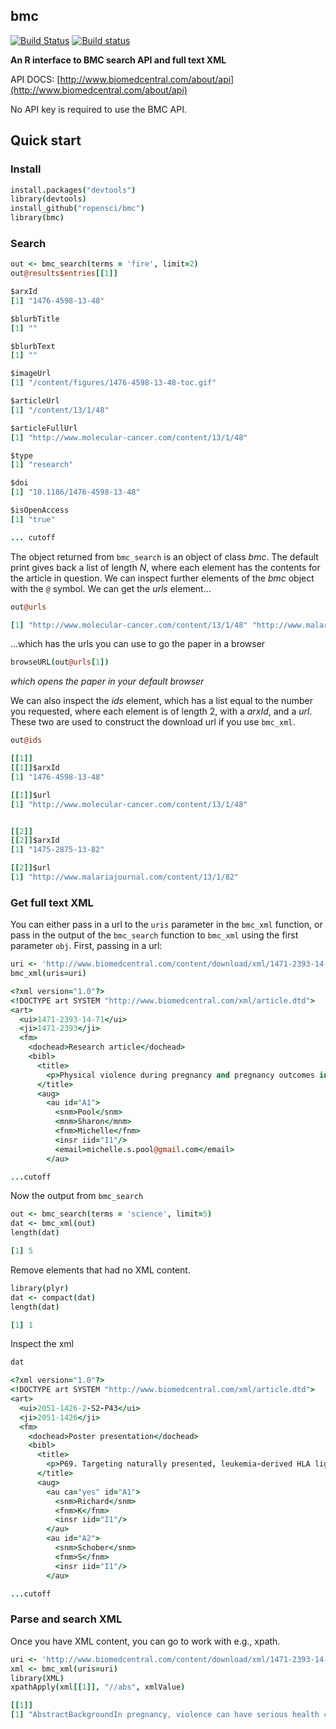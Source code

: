 bmc
---------

[![Build Status](https://api.travis-ci.org/ropensci/bmc.png)](https://travis-ci.org/ropensci/bmc)
[![Build status](https://ci.appveyor.com/api/projects/status/fitnci67m76iy0bg/branch/master)](https://ci.appveyor.com/project/sckott/bmc/branch/master)

**An R interface to BMC search API and full text XML**

API DOCS: [http://www.biomedcentral.com/about/api](http://www.biomedcentral.com/about/api)

No API key is required to use the BMC API.

## Quick start

### Install

```coffee
install.packages("devtools")
library(devtools)
install_github("ropensci/bmc")
library(bmc)
```

### Search

```coffee
out <- bmc_search(terms = 'fire', limit=2)
out@results$entries[[1]]
```

```coffee
$arxId
[1] "1476-4598-13-48"

$blurbTitle
[1] ""

$blurbText
[1] ""

$imageUrl
[1] "/content/figures/1476-4598-13-48-toc.gif"

$articleUrl
[1] "/content/13/1/48"

$articleFullUrl
[1] "http://www.molecular-cancer.com/content/13/1/48"

$type
[1] "research"

$doi
[1] "10.1186/1476-4598-13-48"

$isOpenAccess
[1] "true"

... cutoff
```

The object returned from `bmc_search` is an object of class _bmc_. The default print gives back a list of length _N_, where each element has the contents for the article in question. We can inspect further elements of the _bmc_ object with the `@` symbol. We can get the _urls_ element...

```coffee
out@urls
```

```coffee
[1] "http://www.molecular-cancer.com/content/13/1/48" "http://www.malariajournal.com/content/13/1/82"
```

...which has the urls you can use to go the paper in a browser

```coffee
browseURL(out@urls[1])
```

_which opens the paper in your default browser_

We can also inspect the _ids_ element, which has a list equal to the number you requested, where each element is of length 2, with a _arxId_, and a _url_. These two are used to construct the download url if you use `bmc_xml`.

```coffee
out@ids
```

```coffee
[[1]]
[[1]]$arxId
[1] "1476-4598-13-48"

[[1]]$url
[1] "http://www.molecular-cancer.com/content/13/1/48"


[[2]]
[[2]]$arxId
[1] "1475-2875-13-82"

[[2]]$url
[1] "http://www.malariajournal.com/content/13/1/82"
```

### Get full text XML

You can either pass in a url to the `uris` parameter in the `bmc_xml` function, or pass in the output of the `bmc_search` function to `bmc_xml` using the first parameter `obj`. First, passing in a url:

```coffee
uri <- 'http://www.biomedcentral.com/content/download/xml/1471-2393-14-71.xml'
bmc_xml(uris=uri)
```

```coffee
<?xml version="1.0"?>
<!DOCTYPE art SYSTEM "http://www.biomedcentral.com/xml/article.dtd">
<art>
  <ui>1471-2393-14-71</ui>
  <ji>1471-2393</ji>
  <fm>
    <dochead>Research article</dochead>
    <bibl>
      <title>
        <p>Physical violence during pregnancy and pregnancy outcomes in Ghana</p>
      </title>
      <aug>
        <au id="A1">
          <snm>Pool</snm>
          <mnm>Sharon</mnm>
          <fnm>Michelle</fnm>
          <insr iid="I1"/>
          <email>michelle.s.pool@gmail.com</email>
        </au>

...cutoff
```

Now the output from `bmc_search`

```coffee
out <- bmc_search(terms = 'science', limit=5)
dat <- bmc_xml(out)
length(dat)
```

```coffee
[1] 5
```

Remove elements that had no XML content.

```coffee
library(plyr)
dat <- compact(dat)
length(dat)
```

```coffee
[1] 1
```

Inspect the xml

```coffee
dat
```

```coffee
<?xml version="1.0"?>
<!DOCTYPE art SYSTEM "http://www.biomedcentral.com/xml/article.dtd">
<art>
  <ui>2051-1426-2-S2-P43</ui>
  <ji>2051-1426</ji>
  <fm>
    <dochead>Poster presentation</dochead>
    <bibl>
      <title>
        <p>P69. Targeting naturally presented, leukemia-derived HLA ligands with TCR-transgenic T cells for the treatment of therapy refractory leukemias</p>
      </title>
      <aug>
        <au ca="yes" id="A1">
          <snm>Richard</snm>
          <fnm>K</fnm>
          <insr iid="I1"/>
        </au>
        <au id="A2">
          <snm>Schober</snm>
          <fnm>S</fnm>
          <insr iid="I1"/>
        </au>

...cutoff
```

### Parse and search XML

Once you have XML content, you can go to work with e.g., xpath.

```coffee
uri <- 'http://www.biomedcentral.com/content/download/xml/1471-2393-14-71.xml'
xml <- bmc_xml(uris=uri)
library(XML)
xpathApply(xml[[1]], "//abs", xmlValue)
```

```coffee
[[1]]
[1] "AbstractBackgroundIn pregnancy, violence can have serious health consequences that could affect both mother and child. In Ghana there are limited data on this subject. We sought to assess the relationship between physical violence during pregnancy and pregnancy outcomes (early pregnancy loss, perinatal mortality and neonatal mortality) in Ghana.MethodThe 2008 Ghana Demographic and Health Survey data were used. For the domestic violence module, 2563 women were approached of whom 2442 women completed the module. After excluding missing values and applying the weight factor, 1745 women remained. Logistic regression analysis was performed to assess the relationship between physical violence in pregnancy and adverse pregnancy outcomes with adjustments for potential confounders.ResultsAbout five percent of the women experienced violence during their pregnancy. Physical violence in pregnancy was positively associated with perinatal mortality and neonatal mortality, but not with early pregnancy loss. The differences remained largely unchanged after adjustment for age, parity, education level, wealth status, marital status and place of residence: adjusted odds ratios were 2.32; 95% CI: 1.34-4.01 for perinatal mortality, 1.86; 95% CI: 1.05-3.30 for neonatal mortality and 1.16; 95% CI: 0.60-2.24 for early pregnancy loss.ConclusionOur findings suggest that violence during pregnancy is related to adverse pregnancy outcomes in Ghana. Major efforts are needed to tackle violence during pregnancy. This can be achieved through measures that are directed towards the right target groups. Measures should include education, empowerment and improving socio-economic status of women."
```
